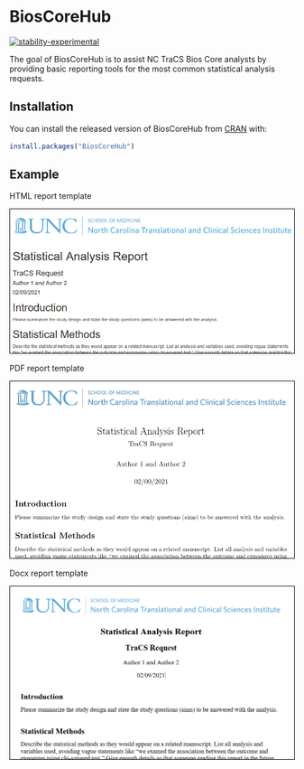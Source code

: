# BiosCoreHub

[![stability-experimental](https://img.shields.io/badge/stability-experimental-orange.svg)](https://github.com/mkenney/software-guides/blob/master/STABILITY-BADGES.md#experimental)

The goal of BiosCoreHub is to assist NC TraCS Bios Core analysts by providing basic reporting tools for the most common statistical analysis requests.

## Installation

You can install the released version of BiosCoreHub from [CRAN](https://CRAN.R-project.org) with:

``` r
install.packages("BiosCoreHub")
```

## Example

HTML report template

<img src="inst/screenshots/report_html.png" width="700" style="border: 1px solid black"/>

<br>

PDF report template

<img src="inst/screenshots/report_pdf.png" width="700" style="border: 1px solid black"/>

<br>

Docx report template

<img src="inst/screenshots/report_docx.png" width="700" style="border: 1px solid black"/>

